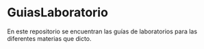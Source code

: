 # GuiasLaboratorio
En este repositorio se encuentran las guías de laboratorios para las diferentes materias que dicto.
